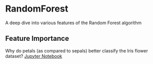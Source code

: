 # RandomForest
A deep dive into various features of the Random Forest algorithm

## Feature Importance 

Why do petals (as compared to sepals) better classify the Iris flower dataset? [Jupyter Notebook](https://github.com/akashban/RandomForest/blob/main/Feature_Importance.ipynb)
